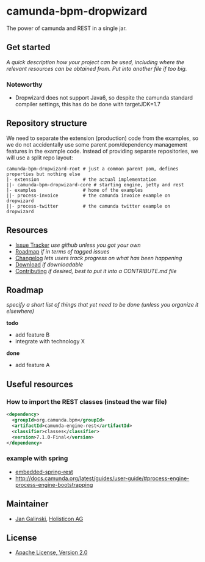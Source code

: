 # camunda-bpm-dropwizard

The power of camunda and REST in a single jar.


## Get started

_A quick description how your project can be used, including where the relevant resources can be obtained from.
Put into another file if too big._

### Noteworthy

* Dropwizard does not support Java6, so despite the camunda standard compiler settings, this has do be done with targetJDK=1.7

## Repository structure

We need to separate the extension (production) code from the examples, so we do not accidentally use some parent 
pom/dependency management features in the example code. Instead of providing separate repositories, we will use a split repo
 layout:
 
 ```
 camunda-bpm-dropwizard-root # just a common parent pom, defines properties but nothing else
 |- extension                # the actual implementation
 ||- camunda-bpm-dropwizard-core # starting engine, jetty and rest
 |- examples                 # home of the examples
 ||- process-invoice         # the camunda invoice example on dropwizard
 ||- process-twitter         # the camunda twitter example on dropwizard
 ```

## Resources

* [Issue Tracker](link-to-issue-tracker) _use github unless you got your own_
* [Roadmap](link-to-issue-tracker-filter) _if in terms of tagged issues_
* [Changelog](link-to-changelog) _lets users track progress on what has been happening_
* [Download](link-to-downloadable-archive) _if downloadable_
* [Contributing](link-to-contribute-guide) _if desired, best to put it into a CONTRIBUTE.md file_


## Roadmap

_specify a short list of things that yet need to be done (unless you organize it elsewhere)_

**todo**
- add feature B
- integrate with technology X

**done**
- add feature A

## Useful resources

### How to import the REST classes (instead the war file)

```xml
<dependency> 
  <groupId>org.camunda.bpm</groupId> 
  <artifactId>camunda-engine-rest</artifactId> 
  <classifier>classes</classifier> 
  <version>7.1.0-Final</version> 
</dependency> 
```

### example with spring

* [embedded-spring-rest](https://github.com/camunda/camunda-bpm-examples/tree/master/deployment/embedded-spring-rest)
* http://docs.camunda.org/latest/guides/user-guide/#process-engine-process-engine-bootstrapping

## Maintainer

* [Jan Galinski](https://github.com/jangalinski), [Holisticon AG](http://www.holisticon.de/)

## License

* [Apache License, Version 2.0](./LICENSE)
